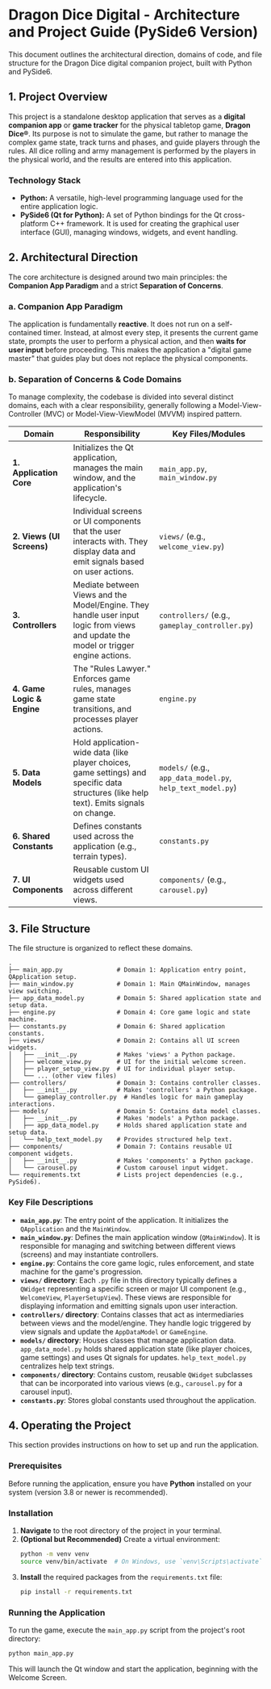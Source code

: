 # Dragon Dice Digital - Architecture and Project Guide (PySide6 Version)

This document outlines the architectural direction, domains of code, and file structure for the Dragon Dice digital companion project, built with Python and PySide6.

## 1. Project Overview

This project is a standalone desktop application that serves as a **digital companion app** or **game tracker** for the physical tabletop game, **Dragon Dice®**. Its purpose is not to simulate the game, but rather to manage the complex game state, track turns and phases, and guide players through the rules. All dice rolling and army management is performed by the players in the physical world, and the results are entered into this application.

### Technology Stack

*   **Python:** A versatile, high-level programming language used for the entire application logic.
*   **PySide6 (Qt for Python):** A set of Python bindings for the Qt cross-platform C++ framework. It is used for creating the graphical user interface (GUI), managing windows, widgets, and event handling.

## 2. Architectural Direction

The core architecture is designed around two main principles: the **Companion App Paradigm** and a strict **Separation of Concerns**.

### a. Companion App Paradigm

The application is fundamentally **reactive**. It does not run on a self-contained timer. Instead, at almost every step, it presents the current game state, prompts the user to perform a physical action, and then **waits for user input** before proceeding. This makes the application a "digital game master" that guides play but does not replace the physical components.

### b. Separation of Concerns & Code Domains

To manage complexity, the codebase is divided into several distinct domains, each with a clear responsibility, generally following a Model-View-Controller (MVC) or Model-View-ViewModel (MVVM) inspired pattern.

| Domain                       | Responsibility                                                                                                                        | Key Files/Modules              |
| ---------------------------- | ------------------------------------------------------------------------------------------------------------------------------------- | ------------------------------ |
| **1. Application Core**    | Initializes the Qt application, manages the main window, and the application's lifecycle.                                               | `main_app.py`, `main_window.py` |
| **2. Views (UI Screens)**  | Individual screens or UI components that the user interacts with. They display data and emit signals based on user actions.             | `views/` (e.g., `welcome_view.py`) |
| **3. Controllers**         | Mediate between Views and the Model/Engine. They handle user input logic from views and update the model or trigger engine actions.     | `controllers/` (e.g., `gameplay_controller.py`) |
| **4. Game Logic & Engine** | The "Rules Lawyer." Enforces game rules, manages game state transitions, and processes player actions.                                  | `engine.py`                    |
| **5. Data Models**         | Hold application-wide data (like player choices, game settings) and specific data structures (like help text). Emits signals on change. | `models/` (e.g., `app_data_model.py`, `help_text_model.py`) |
| **6. Shared Constants**    | Defines constants used across the application (e.g., terrain types).                                                                  | `constants.py`                 |
| **7. UI Components**       | Reusable custom UI widgets used across different views.                                                                               | `components/` (e.g., `carousel.py`) |

## 3. File Structure

The file structure is organized to reflect these domains.

```
.
├── main_app.py               # Domain 1: Application entry point, QApplication setup.
├── main_window.py            # Domain 1: Main QMainWindow, manages view switching.
├── app_data_model.py         # Domain 5: Shared application state and setup data.
├── engine.py                 # Domain 4: Core game logic and state machine.
├── constants.py              # Domain 6: Shared application constants.
├── views/                    # Domain 2: Contains all UI screen widgets.
│   ├── __init__.py           # Makes 'views' a Python package.
│   ├── welcome_view.py       # UI for the initial welcome screen.
│   ├── player_setup_view.py  # UI for individual player setup.
│   └── ... (other view files)
├── controllers/              # Domain 3: Contains controller classes.
│   ├── __init__.py           # Makes 'controllers' a Python package.
│   └── gameplay_controller.py  # Handles logic for main gameplay interactions.
├── models/                   # Domain 5: Contains data model classes.
│   ├── __init__.py           # Makes 'models' a Python package.
│   ├── app_data_model.py     # Holds shared application state and setup data.
│   └── help_text_model.py    # Provides structured help text.
├── components/               # Domain 7: Contains reusable UI component widgets.
│   ├── __init__.py           # Makes 'components' a Python package.
│   └── carousel.py           # Custom carousel input widget.
└── requirements.txt          # Lists project dependencies (e.g., PySide6).
```

### Key File Descriptions

*   **`main_app.py`**: The entry point of the application. It initializes the `QApplication` and the `MainWindow`.
*   **`main_window.py`**: Defines the main application window (`QMainWindow`). It is responsible for managing and switching between different views (screens) and may instantiate controllers.
*   **`engine.py`**: Contains the core game logic, rules enforcement, and state machine for the game's progression.
*   **`views/` directory**: Each `.py` file in this directory typically defines a `QWidget` representing a specific screen or major UI component (e.g., `WelcomeView`, `PlayerSetupView`). These views are responsible for displaying information and emitting signals upon user interaction.
*   **`controllers/` directory**: Contains classes that act as intermediaries between views and the model/engine. They handle logic triggered by view signals and update the `AppDataModel` or `GameEngine`.
*   **`models/` directory**: Houses classes that manage application data. `app_data_model.py` holds shared application state (like player choices, game settings) and uses Qt signals for updates. `help_text_model.py` centralizes help text strings.
*   **`components/` directory**: Contains custom, reusable `QWidget` subclasses that can be incorporated into various views (e.g., `carousel.py` for a carousel input).
*   **`constants.py`**: Stores global constants used throughout the application.

## 4. Operating the Project

This section provides instructions on how to set up and run the application.

### Prerequisites

Before running the application, ensure you have **Python** installed on your system (version 3.8 or newer is recommended).

### Installation

1.  **Navigate** to the root directory of the project in your terminal.
2.  **(Optional but Recommended)** Create a virtual environment:
    ```bash
    python -m venv venv
    source venv/bin/activate  # On Windows, use `venv\Scripts\activate`
    ```
3.  **Install** the required packages from the `requirements.txt` file:
    ```bash
    pip install -r requirements.txt
    ```

### Running the Application

To run the game, execute the `main_app.py` script from the project's root directory:
```bash
python main_app.py
```

This will launch the Qt window and start the application, beginning with the Welcome Screen.
